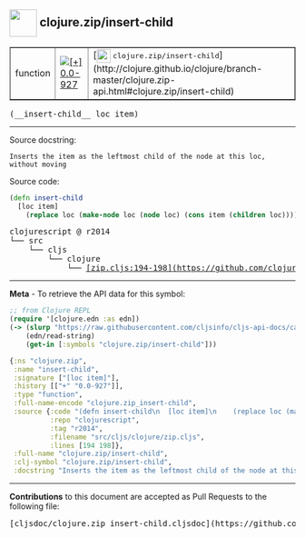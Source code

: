 ## <img width="48px" valign="middle" src="http://i.imgur.com/Hi20huC.png"> clojure.zip/insert-child

 <table border="1">
<tr>

<td>function</td>
<td><a href="https://github.com/cljsinfo/cljs-api-docs/tree/0.0-927"><img valign="middle" alt="[+] 0.0-927" src="https://img.shields.io/badge/+-0.0--927-lightgrey.svg"></a> </td>
<td>
[<img height="24px" valign="middle" src="http://i.imgur.com/1GjPKvB.png"> <samp>clojure.zip/insert-child</samp>](http://clojure.github.io/clojure/branch-master/clojure.zip-api.html#clojure.zip/insert-child)
</td>
</tr>
</table>

 <samp>
(__insert-child__ loc item)<br>
</samp>

---




Source docstring:

```
Inserts the item as the leftmost child of the node at this loc,
without moving
```

Source code:

```clj
(defn insert-child
  [loc item]
    (replace loc (make-node loc (node loc) (cons item (children loc)))))
```

 <pre>
clojurescript @ r2014
└── src
    └── cljs
        └── clojure
            └── <ins>[zip.cljs:194-198](https://github.com/clojure/clojurescript/blob/r2014/src/cljs/clojure/zip.cljs#L194-L198)</ins>
</pre>


---

__Meta__ - To retrieve the API data for this symbol:

```clj
;; from Clojure REPL
(require '[clojure.edn :as edn])
(-> (slurp "https://raw.githubusercontent.com/cljsinfo/cljs-api-docs/catalog/cljs-api.edn")
    (edn/read-string)
    (get-in [:symbols "clojure.zip/insert-child"]))
```

```clj
{:ns "clojure.zip",
 :name "insert-child",
 :signature ["[loc item]"],
 :history [["+" "0.0-927"]],
 :type "function",
 :full-name-encode "clojure.zip_insert-child",
 :source {:code "(defn insert-child\n  [loc item]\n    (replace loc (make-node loc (node loc) (cons item (children loc)))))",
          :repo "clojurescript",
          :tag "r2014",
          :filename "src/cljs/clojure/zip.cljs",
          :lines [194 198]},
 :full-name "clojure.zip/insert-child",
 :clj-symbol "clojure.zip/insert-child",
 :docstring "Inserts the item as the leftmost child of the node at this loc,\nwithout moving"}

```

---

__Contributions__ to this document are accepted as Pull Requests to the following file:

 <pre>
[cljsdoc/clojure.zip_insert-child.cljsdoc](https://github.com/cljsinfo/cljs-api-docs/blob/master/cljsdoc/clojure.zip_insert-child.cljsdoc)
</pre>

